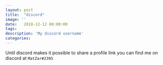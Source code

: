 ```yaml
---
layout: post
title:  "discord"
image: ''
date:   2018-12-12 00:00:00
tags:
description: 'My discord username'
categories:
---
```


Until discord makes it possible to share a profile link you can find me on discord at
`MatZar#2395`